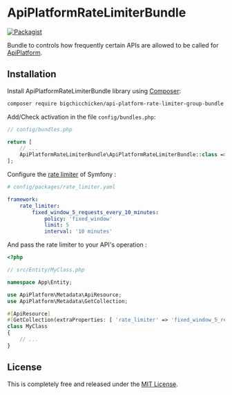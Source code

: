 # ApiPlatformRateLimiterBundle

[![Packagist](https://img.shields.io/packagist/v/bigchicchicken/api-platform-rate-limiter-bundle)](https://packagist.org/packages/bigchicchicken/api-platform-rate-limiter-bundle)

Bundle to controls how frequently certain APIs are allowed to be called for [ApiPlatform](https://api-platform.com/).

## Installation

Install ApiPlatformRateLimiterBundle library using [Composer](https://getcomposer.org/):

```bash
composer require bigchicchicken/api-platform-rate-limiter-group-bundle
```

Add/Check activation in the file `config/bundles.php`:

```php
// config/bundles.php

return [
    // ...
    ApiPlatformRateLimiterBundle\ApiPlatformRateLimiterBundle::class => ['all' => true],
];

```

Configure the [rate limiter](https://symfony.com/doc/current/rate_limiter.html) of Symfony :


```yaml
# config/packages/rate_limiter.yaml

framework:
    rate_limiter:
        fixed_window_5_requests_every_10_minutes:
            policy: 'fixed_window'
            limit: 5
            interval: '10 minutes'

```

And pass the rate limiter to your API's operation :

```php
<?php

// src/Entity/MyClass.php

namespace App\Entity;

use ApiPlatform\Metadata\ApiResource;
use ApiPlatform\Metadata\GetCollection;

#[ApiResource]
#[GetCollection(extraProperties: [ 'rate_limiter' => 'fixed_window_5_requests_every_10_minutes' ])]
class MyClass
{
    // ...
}
```

## License

This is completely free and released under the [MIT License](/LICENSE).

